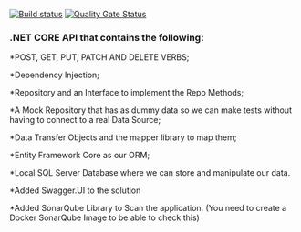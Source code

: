 [![Build status](https://dev.azure.com/lynyleandro/LeandroWebAPI/_apis/build/status/LeandroWebAPI-.NET%20Core%20with%20SonarCloud-CI)](https://dev.azure.com/lynyleandro/LeandroWebAPI/_build/latest?definitionId=2)
[![Quality Gate Status](https://sonarcloud.io/api/project_badges/measure?project=projectkeyazure&metric=alert_status)](https://sonarcloud.io/dashboard?id=projectkeyazure)


### .NET CORE API that contains the following:

*POST, GET, PUT, PATCH AND DELETE VERBS;

*Dependency Injection;

*Repository and an Interface to implement the Repo Methods;

*A Mock Repository that has as dummy data so we can make tests without having to connect to a real Data Source;

*Data Transfer Objects and the mapper library to map them;

*Entity Framework Core as our ORM;

*Local SQL Server Database where we can store and manipulate our data.

*Added Swagger.UI to the solution

*Added SonarQube Library to Scan the application. (You need to create a Docker SonarQube Image to be able to check this)

